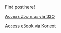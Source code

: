 

Find post here!

[Access Zoom.us via SSO](./post/Access-Zoom.us-via-SSO/)

[Access eBook via Kortext](./post/Access-eBook-via-Kortext/)
